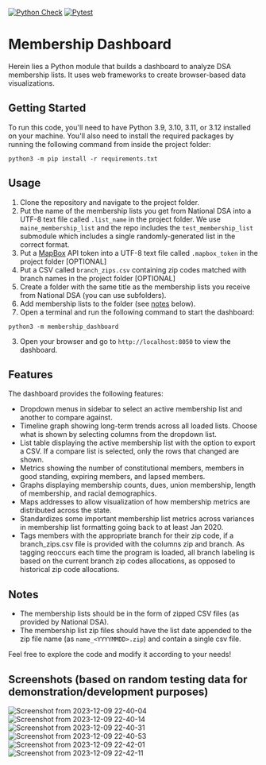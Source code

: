[![Python Check](https://github.com/MaineDSA/membership_dashboard/actions/workflows/lint-python.yml/badge.svg)](https://github.com/MaineDSA/membership_dashboard/actions/workflows/lint-python.yml) [![Pytest](https://github.com/MaineDSA/membership_dashboard/actions/workflows/pytest.yml/badge.svg)](https://github.com/MaineDSA/membership_dashboard/actions/workflows/pytest.yml)

# Membership Dashboard

Herein lies a Python module that builds a dashboard to analyze DSA membership lists.
It uses web frameworks to create browser-based data visualizations.

## Getting Started

To run this code, you'll need to have Python 3.9, 3.10, 3.11, or 3.12 installed on your machine. You'll also need to install the required packages by running the following command from inside the project folder:

```shell
python3 -m pip install -r requirements.txt
```

## Usage

1. Clone the repository and navigate to the project folder.
2. Put the name of the membership lists you get from National DSA into a UTF-8 text file called `.list_name` in the project folder. We use `maine_membership_list` and the repo includes the `test_membership_list` submodule which includes a single randomly-generated list in the correct format.
3. Put a [MapBox](https://www.mapbox.com/) API token into a UTF-8 text file called `.mapbox_token` in the project folder [OPTIONAL]
4. Put a CSV called `branch_zips.csv` containing zip codes matched with branch names in the project folder [OPTIONAL]
5. Create a folder with the same title as the membership lists you receive from National DSA (you can use subfolders).
6. Add membership lists to the folder (see [notes](#notes) below).
7. Open a terminal and run the following command to start the dashboard:

```shell
python3 -m membership_dashboard
```

3. Open your browser and go to `http://localhost:8050` to view the dashboard.

## Features

The dashboard provides the following features:

- Dropdown menus in sidebar to select an active membership list and another to compare against.
- Timeline graph showing long-term trends across all loaded lists. Choose what is shown by selecting columns from the dropdown list.
- List table displaying the active membership list with the option to export a CSV. If a compare list is selected, only the rows that changed are shown.
- Metrics showing the number of constitutional members, members in good standing, expiring members, and lapsed members.
- Graphs displaying membership counts, dues, union membership, length of membership, and racial demographics.
- Maps addresses to allow visualization of how membership metrics are distributed across the state.
- Standardizes some important membership list metrics across variances in membership list formatting going back to at least Jan 2020.
- Tags members with the appropriate branch for their zip code, if a branch_zips.csv file is provided with the columns zip and branch. As tagging reoccurs each time the program is loaded, all branch labeling is based on the current branch zip codes allocations, as opposed to historical zip code allocations.

## Notes

- The membership lists should be in the form of zipped CSV files (as provided by National DSA).
- The membership list zip files should have the list date appended to the zip file name (as `name_<YYYYMMDD>.zip`) and contain a single csv file.

Feel free to explore the code and modify it according to your needs!

## Screenshots (based on random testing data for demonstration/development purposes)
![Screenshot from 2023-12-09 22-40-04](https://github.com/MaineDSA/MembershipDashboard/assets/1916835/a9dadd59-e995-4a4b-b732-88f94e157e84)
![Screenshot from 2023-12-09 22-40-14](https://github.com/MaineDSA/MembershipDashboard/assets/1916835/c179e4ae-b300-4131-9647-f5df9be6511e)
![Screenshot from 2023-12-09 22-40-31](https://github.com/MaineDSA/MembershipDashboard/assets/1916835/294e89d5-2d65-4156-b8f5-7fd170d457c1)
![Screenshot from 2023-12-09 22-40-53](https://github.com/MaineDSA/MembershipDashboard/assets/1916835/30895742-4fda-43d1-a66c-729da1193a4a)
![Screenshot from 2023-12-09 22-42-01](https://github.com/MaineDSA/MembershipDashboard/assets/1916835/f0be090b-4188-439f-8b27-b4e567bb81c7)
![Screenshot from 2023-12-09 22-42-11](https://github.com/MaineDSA/MembershipDashboard/assets/1916835/b6449275-6c87-445e-bda9-47591d430c97)
